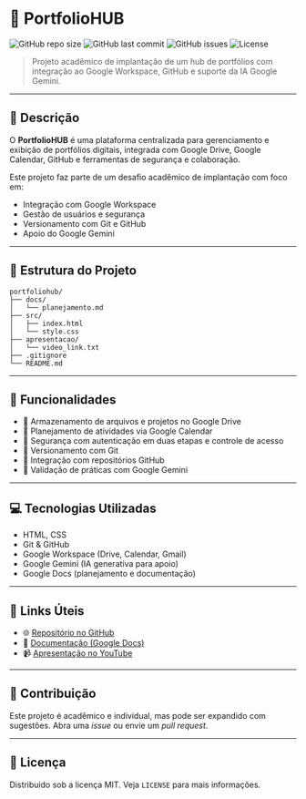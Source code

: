 # 📁 PortfolioHUB

![GitHub repo size](https://img.shields.io/github/repo-size/seu-usuario/portfoliohub)
![GitHub last commit](https://img.shields.io/github/last-commit/seu-usuario/portfoliohub)
![GitHub issues](https://img.shields.io/github/issues/seu-usuario/portfoliohub)
![License](https://img.shields.io/github/license/seu-usuario/portfoliohub)

> Projeto acadêmico de implantação de um hub de portfólios com integração ao Google Workspace, GitHub e suporte da IA Google Gemini.

---

## 📌 Descrição

O **PortfolioHUB** é uma plataforma centralizada para gerenciamento e exibição de portfólios digitais, integrada com Google Drive, Google Calendar, GitHub e ferramentas de segurança e colaboração.

Este projeto faz parte de um desafio acadêmico de implantação com foco em:

- Integração com Google Workspace
- Gestão de usuários e segurança
- Versionamento com Git e GitHub
- Apoio do Google Gemini

---

## 🧱 Estrutura do Projeto

```
portfoliohub/
├── docs/
│   └── planejamento.md
├── src/
│   ├── index.html
│   └── style.css
├── apresentacao/
│   └── video_link.txt
├── .gitignore
└── README.md
```

---

## 🚀 Funcionalidades

- 📂 Armazenamento de arquivos e projetos no Google Drive
- 📅 Planejamento de atividades via Google Calendar
- 🔐 Segurança com autenticação em duas etapas e controle de acesso
- 🔄 Versionamento com Git
- 🔗 Integração com repositórios GitHub
- 🤖 Validação de práticas com Google Gemini

---

## 💻 Tecnologias Utilizadas

- HTML, CSS
- Git & GitHub
- Google Workspace (Drive, Calendar, Gmail)
- Google Gemini (IA generativa para apoio)
- Google Docs (planejamento e documentação)

---

## 🔗 Links Úteis

- 🌐 [Repositório no GitHub](https://github.com/rhuanpociano/PortifolioHUb/blob/main/README%20(1).md)
- 📄 [Documentação (Google Docs)](https://docs.google.com/document/d/1gq2mdwWZ034HOaZAdoWKf7bBMAuo2pVsUsv08Isq5Mo/edit?usp=sharing)
- 📹 [Apresentação no YouTube](https://youtu.be/ztJ1fn0UMbk)

---

## 👥 Contribuição

Este projeto é acadêmico e individual, mas pode ser expandido com sugestões. Abra uma *issue* ou envie um *pull request*.

---

## 📝 Licença

Distribuído sob a licença MIT. Veja `LICENSE` para mais informações.
